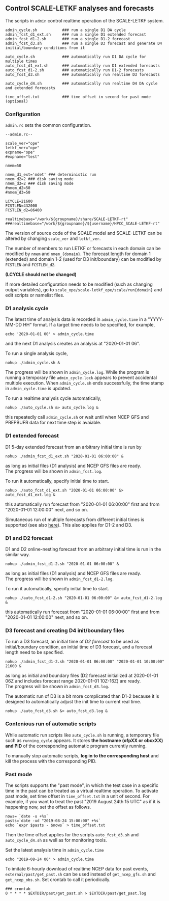 ## Control SCALE-LETKF analyses and forecasts 

The scripts in `admin` control realtime operation of the SCALE-LETKF system. 

```
admin_cycle.sh           ### run a single D1 DA cycle
admin_fcst_d1_ext.sh     ### run a single D1 extended forecast
admin_fcst_d1-2.sh       ### run a single D1-2 forecast
admin_fcst_d3.sh         ### run a single D3 forecast and generate D4 initial/boundary conditions from it 

auto_cycle.sh            ### automatically run D1 DA cycle for multiple times  
auto_fcst_d1_ext.sh      ### automatically run D1 extended forecasts 
auto_fcst_d1-2.sh        ### automatically run D1-2 forecasts
auto_fcst_d3.sh          ### automatically run realtime D3 forecasts 

auto_cycle_d4.sh         ### automatically run realtime D4 DA cycle and extended forecasts 

time_offset.txt          ### time offset in second for past mode (optional)
```

### Configuration

`admin.rc` sets the common configuration. 

```
--admin.rc--

scale_ver="ope"
letkf_ver="ope"
expname="ope"
#expname="test"

nmem=50

nmem_d1_ext='mdet' ### deterministic run
nmem_d2=2 ### disk saving mode
nmem_d3=2 ### disk saving mode
#nmem_d2=50
#nmem_d3=50

LCYCLE=21600
FCSTLEN=432000
FCSTLEN_d2=86400

realtimebase="/work/${groupname}/share/SCALE-LETKF-rt"
###realtimebase="/work/${groupname}/${username}/HPCC_SCALE-LETKF-rt"
```

The version of source code of the SCALE model and SCALE-LETKF can be altered by changing `scale_ver` and `letkf_ver`. 

The number of members to run LETKF or forecasts in each domain can be modified by `nmem` and `nmem_{domain}`.
The forecast length for domain 1 (extended) and domain 1-2 (used for D3 init/boundary) can be modified by `FCSTLEN` and `FCSTLEN_d2`.

**(LCYCLE should not be changed)**

If more detailed configuration needs to be modified (such as changing output variables), go to `scale_ope/scale-letkf_ope/scale/run{domain}` and edit scripts or namelist files. 


### D1 analysis cycle

The latest time of analysis data is recorded in `admin_cycle.time` in a "YYYY-MM-DD HH" format.
If a target time needs to be specified, for example,
```
echo '2020-01-01 00' > admin_cycle.time
```
and the next D1 analysis creates an analysis at "2020-01-01 06". 

To run a single analysis cycle, 
```
nohup ./admin_cycle.sh &
```
The progress will be shown in `admin_cycle.log`. While the program is running a temporary file `admin_cycle.lock` appears to prevent accidental multiple execution. When `admin_cycle.sh` ends successfully, the time stamp in `admin_cycle.time` is updated. 

To run a realtime analysis cycle automatically, 
```
nohup ./auto_cycle.sh &> auto_cycle.log &
```
this repeatedly call `admin_cycle.sh` or wait until when NCEP GFS and PREPBUFR data for next time step is avaiable.

### D1 extended forecast

D1 5-day extended forecast from an arbitrary initial time is run by 
```
nohup ./admin_fcst_d1_ext.sh "2020-01-01 06:00:00" &
```
as long as initial files (D1 analysis) and NCEP GFS files are ready.  
The progress will be shown in `admin_fcst.log`.

To run it automatically, specify initial time to start. 
```
nohup ./auto_fcst_d1_ext.sh "2020-01-01 06:00:00" &> auto_fcst_d1_ext.log &
```
this automatically run forecast from "2020-01-01 06:00:00" first and from "2020-01-01 12:00:00" next, and so on.

Simutaneous run of multiple forecasts from different initial times is supported (see also [here](misc.md)). This also applies for D1-2 and D3. 

### D1 and D2 forecast

D1 and D2 online-nesting forecast from an arbitrary initial time is run in the similar way. 
```
nohup ./admin_fcst_d1-2.sh "2020-01-01 06:00:00" &
```
as long as initial files (D1 analysis) and NCEP GFS files are ready.  
The progress will be shown in `admin_fcst_d1-2.log`.

To run it automatically, specify initial time to start. 
```
nohup ./auto_fcst_d1-2.sh "2020-01-01 06:00:00" &> auto_fcst_d1-2.log &
```
this automatically run forecast from "2020-01-01 06:00:00" first and from "2020-01-01 12:00:00" next, and so on.

### D3 forecast and creating D4 init/boundary files

To run a D3 forecast, an initial time of *D2 forecast* to be used as initial/boundary condition, an initial time of D3 forecast, and a forecast length need to be specified.   
```
nohup ./admin_fcst_d1-2.sh "2020-01-01 06:00:00" "2020-01-01 10:00:00" 21600 &
```
as long as initial and boundary files (D2 forecast initialized at 2020-01-01 06Z and includes forecast range 2020-01-01 10Z-16Z) are ready.  
The progress will be shown in `admin_fcst_d3.log`.

The automatic run of D3 is a bit more complicated than D1-2 because it is designed to automatically adjust the init time to current real time.
```
nohup ./auto_fcst_d3.sh &> auto_fcst_d3.log &
```

### Contenious run of automatic scripts
While automatic run scripts like `auto_cycle.sh` is running, a temporary file such as `running_cycle` appears. It stores **the hostname (ofpXX or obcxXX) and PID** of the corresponding automatic program currently running. 

To manually stop automatic scripts, **log in to the corresponding host** and kill the process with the corresponding PID.

### Past mode 
The scripts supports the "past mode", in which the test case in a specific time in the past can be treated as a virtual realtime operation. 
To activate past mode, set time offset in `time_offset.txt` in a unit of second.
For example,  if you want to treat the past "2019 August 24th 15 UTC" as if it is happening now, set the offset as follows.  
```
nows= `date -u +%s`
pasts=`date -ud "2019-08-24 15:00:00" +%s`
echo `expr $pasts - $nows` > time_offset.txt
```
Then the time offset applies for the scripts `auto_fcst_d3.sh` and `auto_cycle_d4.sh` as well as for monitoring tools.  

Set the latest analysis time in `admin_cycle.time`
```
echo "2019-08-24 00" > admin_cycle.time
```

To imitate 6-hourly download of realtime NCEP data for past events, `external/past/get_past.sh` can be used instead of `get_ncep_gfs.sh` and `get_ncep_obs.sh`.
Set crontab to call it periodically. 
```
### crontab
0 * * * * $EXTDIR/past/get_past.sh > $EXTDIR/past/get_past.log
```
